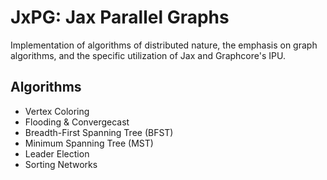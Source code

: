 # JxPG: Jax Parallel Graphs
Implementation of algorithms of distributed nature, the emphasis on graph algorithms, and the specific utilization of Jax and Graphcore's IPU.

## Algorithms
- Vertex Coloring
- Flooding & Convergecast
- Breadth-First Spanning Tree (BFST)
- Minimum Spanning Tree (MST)
- Leader Election
- Sorting Networks
